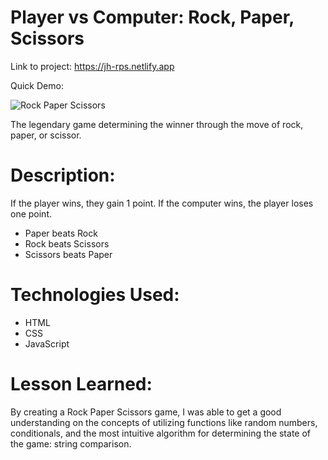# Player vs Computer: Rock, Paper, Scissors 

Link to project: https://jh-rps.netlify.app

Quick Demo: 

![Rock Paper Scissors](https://user-images.githubusercontent.com/101066358/194478565-65753cf5-7bc5-47fc-af62-12e636b4fb95.gif)

The legendary game determining the winner through the move of rock, paper, or scissor.

# Description:
If the player wins, they gain 1 point. If the computer wins, the player loses one point.

- Paper beats Rock
- Rock beats Scissors
- Scissors beats Paper

# Technologies Used: 
- HTML
- CSS
- JavaScript

# Lesson Learned:
By creating a Rock Paper Scissors game, I was able to get a good understanding on the concepts of utilizing functions like random numbers, conditionals, and the most intuitive algorithm for determining the state of the game: string comparison.
